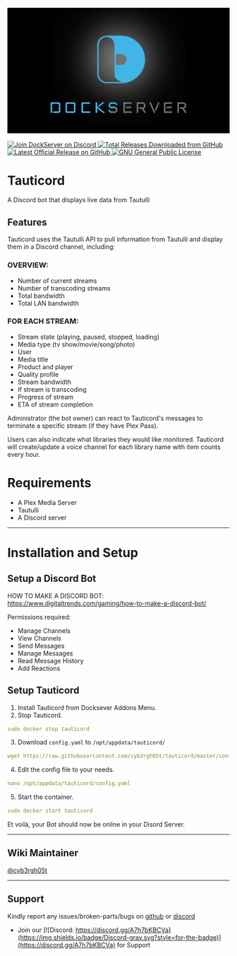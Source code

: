 ![Image of DockServer](/img/container_images/docker-dockserver.png)

<p align="left">
    <a href="https://discord.gg/FYSvu83caM">
        <img src="https://discord.com/api/guilds/830478558995415100/widget.png?label=Discord%20Server&logo=discord" alt="Join DockServer on Discord">
    </a>
        <a href="https://github.com/dockserver/dockserver/releases">
        <img src="https://img.shields.io/github/downloads/dockserver/dockserver/total?label=Total%20Downloads&logo=github" alt="Total Releases Downloaded from GitHub">
    </a>
    <a href="https://github.com/dockserver/dockserver/releases/latest">
        <img src="https://img.shields.io/github/v/release/dockserver/dockserver?include_prereleases&label=Latest%20Release&logo=github" alt="Latest Official Release on GitHub">
    </a>
    <a href="https://github.com/dockserver/dockserver/blob/master/LICENSE">
        <img src="https://img.shields.io/github/license/dockserver/dockserver?label=License&logo=gnu" alt="GNU General Public License">
    </a>
</p>

# Tauticord

A Discord bot that displays live data from Tautulli

## Features

Tauticord uses the Tautulli API to pull information from Tautulli and display them in a Discord channel, including:

### OVERVIEW:

- Number of current streams
- Number of transcoding streams
- Total bandwidth
- Total LAN bandwidth

### FOR EACH STREAM:

- Stream state (playing, paused, stopped, loading)
- Media type (tv show/movie/song/photo)
- User
- Media title
- Product and player
- Quality profile
- Stream bandwidth
- If stream is transcoding
- Progress of stream
- ETA of stream completion

Administrator (the bot owner) can react to Tauticord's messages to terminate a specific stream (if they have Plex Pass).

Users can also indicate what libraries they would like monitored. Tauticord will create/update a voice channel for each library name with item counts every hour.

# Requirements

- A Plex Media Server
- Tautulli
- A Discord server

---

# Installation and Setup

## Setup a Discord Bot

HOW TO MAKE A DISCORD BOT: https://www.digitaltrends.com/gaming/how-to-make-a-discord-bot/

Permissions required:

- Manage Channels
- View Channels
- Send Messages
- Manage Messages
- Read Message History
- Add Reactions

## Setup Tauticord

1. Install Tauticord from Docksever Addons Menu.
2. Stop Tauticord.

```yaml
sudo docker stop tauticord
```

3. Download `config.yaml` to `/opt/appdata/tauticord/`

```yaml
wget https://raw.githubusercontent.com/cyb3rgh05t/tauticord/master/config.yaml.example -O /opt/appdata/tauticord/config.yaml
```

4. Edit the config file to your needs.
```yaml
nano /opt/appdata/tauticord/config.yaml
```
5. Start the container.

```yaml
sudo docker start tauticord
```

Et voilà, your Bot should now be online in your Disord Server.

---

## Wiki Maintainer

[@cyb3rgh05t](https://github.com/cyb3rgh05t)

---

## Support

Kindly report any issues/broken-parts/bugs on [github](https://github.com/dockserver/dockserver/issues) or [discord](https://discord.gg/A7h7bKBCVa)

- Join our [![Discord: https://discord.gg/A7h7bKBCVa](https://img.shields.io/badge/Discord-gray.svg?style=for-the-badge)](https://discord.gg/A7h7bKBCVa) for Support
